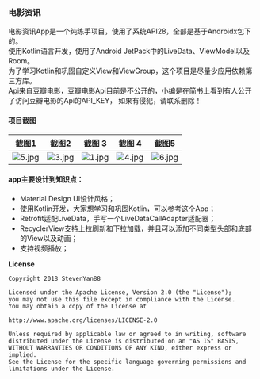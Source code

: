 
### 电影资讯

电影资讯App是一个纯练手项目，使用了系统API28，全部是基于Androidx包下的。  
使用Kotlin语言开发，使用了Android JetPack中的LiveData、ViewModel以及Room。  
为了学习Kotlin和巩固自定义View和ViewGroup，这个项目是尽量少应用依赖第三方库。  
Api来自豆瓣电影，豆瓣电影Api目前是不公开的，小编是在简书上看到有人公开了访问豆瓣电影的Api的API_KEY，
如果有侵犯，请联系删除！

#### 项目截图

截图1 | 截图2 | 截图 3 | 截图 4 | 截图5
---|---|---|---|---
![5.jpg](https://upload-images.jianshu.io/upload_images/1472453-c4212eaa55f9afda.jpg?imageMogr2/auto-orient/strip%7CimageView2/2/w/1240) | ![3.jpg](https://upload-images.jianshu.io/upload_images/1472453-1ac4b1a4adccafb1.jpg?imageMogr2/auto-orient/strip%7CimageView2/2/w/1240) | ![1.jpg](https://upload-images.jianshu.io/upload_images/1472453-76e5fe8263ed2fd5.jpg?imageMogr2/auto-orient/strip%7CimageView2/2/w/1240)|![4.jpg](https://upload-images.jianshu.io/upload_images/1472453-7627622eea059121.jpg?imageMogr2/auto-orient/strip%7CimageView2/2/w/1240) | ![6.jpg](https://upload-images.jianshu.io/upload_images/1472453-5df4bf5e09e4303b.jpg?imageMogr2/auto-orient/strip%7CimageView2/2/w/1240)

#### app主要设计到知识点：
- Material Design UI设计风格； 
- 使用Kotlin开发，大家想学习和巩固Kotlin，可以参考这个App；
- Retrofit适配LiveData，手写一个LiveDataCallAdapter适配器；
- RecyclerView支持上拉刷新和下拉加载，并且可以添加不同类型头部和底部的View以及动画；
- 支持视频播放；


**License**  

    Copyright 2018 StevenYan88
    
    Licensed under the Apache License, Version 2.0 (the "License");
    you may not use this file except in compliance with the License.
    You may obtain a copy of the License at
    
    http://www.apache.org/licenses/LICENSE-2.0  
    
    Unless required by applicable law or agreed to in writing, software
    distributed under the License is distributed on an "AS IS" BASIS,
    WITHOUT WARRANTIES OR CONDITIONS OF ANY KIND, either express or implied.
    See the License for the specific language governing permissions and
    limitations under the License.
